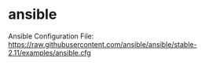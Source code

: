 # ansible

Ansible Configuration File: https://raw.githubusercontent.com/ansible/ansible/stable-2.11/examples/ansible.cfg